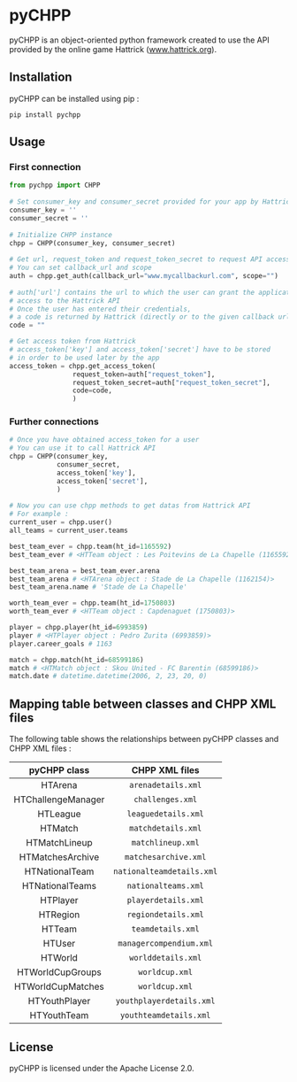 # pyCHPP

pyCHPP is an object-oriented python framework created to use the API provided by the online game Hattrick (www.hattrick.org).

## Installation

pyCHPP can be installed using pip :

    pip install pychpp

## Usage

### First connection
```python
from pychpp import CHPP
    
# Set consumer_key and consumer_secret provided for your app by Hattrick
consumer_key = ''
consumer_secret = ''
    
# Initialize CHPP instance
chpp = CHPP(consumer_key, consumer_secret)
    
# Get url, request_token and request_token_secret to request API access
# You can set callback_url and scope
auth = chpp.get_auth(callback_url="www.mycallbackurl.com", scope="")
  
# auth['url'] contains the url to which the user can grant the application
# access to the Hattrick API
# Once the user has entered their credentials,
# a code is returned by Hattrick (directly or to the given callback url)
code = ""

# Get access token from Hattrick
# access_token['key'] and access_token['secret'] have to be stored
# in order to be used later by the app
access_token = chpp.get_access_token(
                request_token=auth["request_token"],
                request_token_secret=auth["request_token_secret"],
                code=code,
                )
```
### Further connections
```python
# Once you have obtained access_token for a user
# You can use it to call Hattrick API
chpp = CHPP(consumer_key,
            consumer_secret,
            access_token['key'],
            access_token['secret'],
            )
    
# Now you can use chpp methods to get datas from Hattrick API
# For example :
current_user = chpp.user()
all_teams = current_user.teams

best_team_ever = chpp.team(ht_id=1165592)
best_team_ever # <HTTeam object : Les Poitevins de La Chapelle (1165592)>

best_team_arena = best_team_ever.arena
best_team_arena # <HTArena object : Stade de La Chapelle (1162154)>
best_team_arena.name # 'Stade de La Chapelle'

worth_team_ever = chpp.team(ht_id=1750803)
worth_team_ever # <HTTeam object : Capdenaguet (1750803)>

player = chpp.player(ht_id=6993859)
player # <HTPlayer object : Pedro Zurita (6993859)>
player.career_goals # 1163

match = chpp.match(ht_id=68599186)
match # <HTMatch object : Skou United - FC Barentin (68599186)>
match.date # datetime.datetime(2006, 2, 23, 20, 0)
```

## Mapping table between classes and CHPP XML files
The following table shows the relationships between pyCHPP classes and CHPP XML files :

|pyCHPP class|CHPP XML files|
|:---:|:---:|
|HTArena|`arenadetails.xml`|
|HTChallengeManager|`challenges.xml`|
|HTLeague|`leaguedetails.xml`|
|HTMatch|`matchdetails.xml`|
|HTMatchLineup|`matchlineup.xml`|
|HTMatchesArchive|`matchesarchive.xml`|
|HTNationalTeam|`nationalteamdetails.xml`|
|HTNationalTeams|`nationalteams.xml`|
|HTPlayer|`playerdetails.xml`|
|HTRegion|`regiondetails.xml`|
|HTTeam|`teamdetails.xml`|
|HTUser|`managercompendium.xml`|
|HTWorld|`worlddetails.xml`|
|HTWorldCupGroups|`worldcup.xml`|
|HTWorldCupMatches|`worldcup.xml`|
|HTYouthPlayer|`youthplayerdetails.xml`|
|HTYouthTeam|`youthteamdetails.xml`|

## License
pyCHPP is licensed under the Apache License 2.0.
